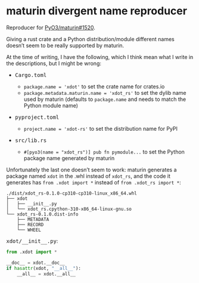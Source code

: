 maturin divergent name reproducer
=================================

Reproducer for [PyO3/maturin#1520](https://github.com/PyO3/maturin/issues/1520).

Giving a rust crate and a Python distribution/module different names doesn’t seem to be really supported by maturin.

At the time of writing, I have the following, which I think mean what I write in the descriptions, but I might be wrong:

- <samp>Cargo.toml</samp>

  - `package.name = 'xdot'` to set the crate name for crates.io
  - `package.metadata.maturin.name = 'xdot_rs'` to set the dylib name used by maturin (defaults to `package.name` and needs to match the Python module name)

- <samp>pyproject.toml</samp>

  - `project.name = 'xdot-rs'` to set the distribution name for PyPI

- <samp>src/lib.rs</samp>

  - `#[pyo3(name = "xdot_rs")] pub fn pymodule...` to set the Python package name generated by maturin

Unfortunately the last one doesn’t seem to work: maturin generates a package named `xdot` in the .whl instead of `xdot_rs`, and the code it generates has `from .xdot import *` instead of `from .xdot_rs import *`:

```
./dist/xdot_rs-0.1.0-cp310-cp310-linux_x86_64.whl
├── xdot
│   ├── __init__.py
│   └── xdot_rs.cpython-310-x86_64-linux-gnu.so
└── xdot_rs-0.1.0.dist-info
    ├── METADATA
    ├── RECORD
    └── WHEEL
```

<samp>xdot/\_\_init\_\_.py</samp>:
```py
from .xdot import *

__doc__ = xdot.__doc__
if hasattr(xdot, "__all__"):
    __all__ = xdot.__all__
```
